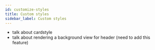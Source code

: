 ```yaml
---
id: customize-styles
title: Custom styles
sidebar_label: Custom styles
---
```


- talk about cardstyle
- talk about rendering a background view for header (need to add this feature)
